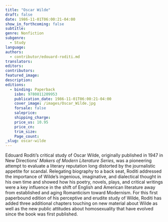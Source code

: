 ```yaml
---
title: "Oscar Wilde"
draft: false
date: 1986-11-01T06:00:21-04:00
show_in_forthcoming: false
subtitle:
genre: Nonfiction
subgenre:
  - Study
language:
authors:
  - contributor/edouard-roditi.md
translators:
editors:
contributors:
featured_image:
description:
editions:
  - binding: Paperback
    isbn: 9780811209953
    publication_date: 1986-11-01T06:00:21-04:00
    cover_image: /images/Oscar_Wilde.jpg
    forsale: false
    saleprice:
    shipping_charge:
    price_us: 10.95
    price_cn:
    trim_size:
    Page_count:
_slug: oscar-wilde
---
```


Edouard Roditi’s critical study of Oscar Wilde, originally published in 1947 in New Directions’ _Makers of Modern Literature Series_, was a pioneering attempt to evaluate a literary reputation long distorted by the journalistic appetite for scandal. Relegating biography to a back seat, Roditi addressed the importance of Wilde’s ingenious, imaginative, and dialectical thought in his own time and showed how his poetry, novels, plays, and critical writings were a key influence in the shift of English and American literature away from established and aging Romanticism toward Modernism. For this first paperbound edition of his perceptive and erudite study of Wilde, Roditi has added three additional chapters touching on new material about Wilde as well as the new public attitudes about homosexuality that have evolved since the book was first published.

